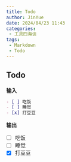 ```yaml
---
title: Todo
author: JinYue
date: 2024/04/23 11:43
categories:
 - 工具四海谈
tags:
 - Markdown
 - Todo
---
```


## Todo

**输入**

```markdown
- [ ] 吃饭
- [ ] 睡觉
- [x] 打豆豆
```

**输出**

- [ ] 吃饭
- [ ] 睡觉
- [x] 打豆豆
